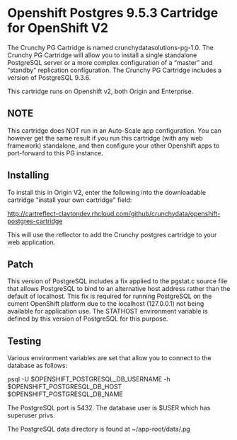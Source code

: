 Openshift Postgres 9.5.3 Cartridge for OpenShift V2
=============================

The Crunchy PG Cartridge is named crunchydatasolutions-pg-1.0. The Crunchy PG Cartridge will allow you to install a single standalone PostgreSQL server or a more complex configuration of a “master” and “standby” replication configuration. The Crunchy PG Cartridge includes a version of PostgreSQL 9.3.6. 

This cartridge runs on Openshift v2, both Origin and Enterprise.

NOTE
----
This cartridge does NOT run in an Auto-Scale app configuration.  You
can however get the same result if you run this cartridge (with any 
web framework) standalone, and then configure your other Openshift
apps to port-forward to this PG instance.

Installing
---------------

To install this in Origin V2, enter the following into the downloadable
cartridge "install your own cartridge" field:

http://cartreflect-claytondev.rhcloud.com/github/crunchydata/openshift-postgres-cartridge

This will use the reflector to add the Crunchy postgres cartridge to your
web application.

Patch
---------------

This version of PostgreSQL includes a fix applied to the pgstat.c source file that allows PostgreSQL to bind to an alternative host address rather than the default of localhost. This fix is required for running PostgreSQL on the current OpenShift platform due to the localhost (127.0.0.1) not being available for application use. The STATHOST environment variable is defined by this version of PostgreSQL for this purpose. 


Testing
-------------
Various environment variables are set that allow you to connect
to the database as follows:

psql -U $OPENSHIFT_POSTGRESQL_DB_USERNAME -h $OPENSHIFT_POSTGRESQL_DB_HOST $OPENSHIFT_POSTGRESQL_DB_NAME

The PostgreSQL port is 5432.  The database user is $USER which has superuser privs.

The PostgreSQL data directory is found at ~/app-root/data/.pg

